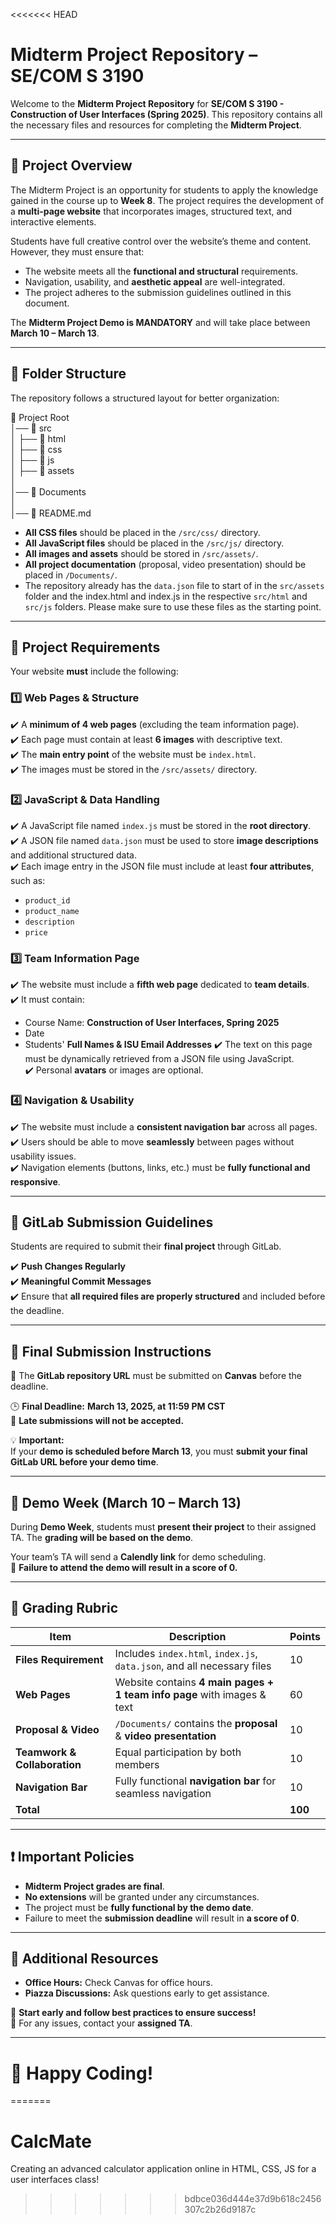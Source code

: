 <<<<<<< HEAD
# Midterm Project Repository – SE/COM S 3190

Welcome to the **Midterm Project Repository** for **SE/COM S 3190 - Construction of User Interfaces (Spring 2025)**. This repository contains all the necessary files and resources for completing the **Midterm Project**.

---

## 📖 Project Overview
The Midterm Project is an opportunity for students to apply the knowledge gained in the course up to **Week 8**. The project requires the development of a **multi-page website** that incorporates images, structured text, and interactive elements.

Students have full creative control over the website’s theme and content. However, they must ensure that:
- The website meets all the **functional and structural** requirements.
- Navigation, usability, and **aesthetic appeal** are well-integrated.
- The project adheres to the submission guidelines outlined in this document.

The **Midterm Project Demo is MANDATORY** and will take place between **March 10 – March 13**.

---

## 📂 Folder Structure
The repository follows a structured layout for better organization:

📂 Project Root  
│── 📂 src  
│   ├── 📂 html  
│   ├── 📂 css  
│   ├── 📂 js  
│   ├── 📂 assets  
│  
│── 📂 Documents  
│  
│── 📄 README.md  


- **All CSS files** should be placed in the `/src/css/` directory.
- **All JavaScript files** should be placed in the `/src/js/` directory.
- **All images and assets** should be stored in `/src/assets/`.
- **All project documentation** (proposal, video presentation) should be placed in `/Documents/`.
- The repository already has the `data.json` file to start of in the `src/assets` folder and the index.html and index.js in the respective `src/html` and `src/js` folders. Please make sure to use these files as the starting point.

---

## 📌 Project Requirements
Your website **must** include the following:

### **1️⃣ Web Pages & Structure**
✔️ A **minimum of 4 web pages** (excluding the team information page).  
✔️ Each page must contain at least **6 images** with descriptive text.  
✔️ The **main entry point** of the website must be `index.html`.  
✔️ The images must be stored in the `/src/assets/` directory.

### **2️⃣ JavaScript & Data Handling**
✔️ A JavaScript file named `index.js` must be stored in the **root directory**.  
✔️ A JSON file named `data.json` must be used to store **image descriptions** and additional structured data.  
✔️ Each image entry in the JSON file must include at least **four attributes**, such as:
   - `product_id`
   - `product_name`
   - `description`
   - `price`

### **3️⃣ Team Information Page**
✔️ The website must include a **fifth web page** dedicated to **team details**.  
✔️ It must contain:
   - Course Name: **Construction of User Interfaces, Spring 2025**
   - Date
   - Students' **Full Names & ISU Email Addresses**
✔️ The text on this page must be dynamically retrieved from a JSON file using JavaScript.  
✔️ Personal **avatars** or images are optional.

### **4️⃣ Navigation & Usability**
✔️ The website must include a **consistent navigation bar** across all pages.  
✔️ Users should be able to move **seamlessly** between pages without usability issues.  
✔️ Navigation elements (buttons, links, etc.) must be **fully functional and responsive**.

---
## 🚀 GitLab Submission Guidelines
Students are required to submit their **final project** through GitLab.

✔️ **Push Changes Regularly**  
✔️ **Meaningful Commit Messages**  
✔️ Ensure that **all required files are properly structured** and included before the deadline.

---

## 📝 Final Submission Instructions
📌 The **GitLab repository URL** must be submitted on **Canvas** before the deadline.

🕒 **Final Deadline:** **March 13, 2025, at 11:59 PM CST**  
🚨 **Late submissions will not be accepted.**  

💡 **Important:**  
If your **demo is scheduled before March 13**, you must **submit your final GitLab URL before your demo time**.

---

## 🎤 Demo Week (March 10 – March 13)
During **Demo Week**, students must **present their project** to their assigned TA. The **grading will be based on the demo**. 

Your team’s TA will send a **Calendly link** for demo scheduling.  
🔹 **Failure to attend the demo will result in a score of 0.**  

---

## 🎯 Grading Rubric
| **Item**                     | **Description**                                                      | **Points** |
|------------------------------|----------------------------------------------------------------------|------------|
| **Files Requirement**        | Includes `index.html`, `index.js`, `data.json`, and all necessary files | 10         |
| **Web Pages**                | Website contains **4 main pages + 1 team info page** with images & text | 60         |
| **Proposal & Video**         | `/Documents/` contains the **proposal** & **video presentation**           | 10         |
| **Teamwork & Collaboration** | Equal participation by both members                                   | 10         |
| **Navigation Bar**           | Fully functional **navigation bar** for seamless navigation           | 10         |
| **Total**                    |                                                                      | **100**    |

---

## ❗ Important Policies
- **Midterm Project grades are final**.  
- **No extensions** will be granted under any circumstances.  
- The project must be **fully functional by the demo date**.  
- Failure to meet the **submission deadline** will result in **a score of 0**.  

---

## 🔗 Additional Resources
- **Office Hours:** Check Canvas for office hours.
- **Piazza Discussions:** Ask questions early to get assistance.

🚀 **Start early and follow best practices to ensure success!**  
📩 For any issues, contact your **assigned TA**.

---

# 🎉  Happy Coding! 
=======
# CalcMate
Creating an advanced calculator application online in HTML, CSS, JS for a user interfaces class!
>>>>>>> bdbce036d444e37d9b618c2456307c2b26d9187c
